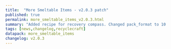 ```yaml
---
title:  "More Smeltable Items - v2.0.3 patch"
published: true
permalink: more_smeltable_items_v2.0.3.html
summary: "Added recipe for recovery compass. Changed pack_format to 10."
tags: [news,changelog,recyclecraft]
datapack: more_smeltable_items
changelog: v2.0.3
---
```

